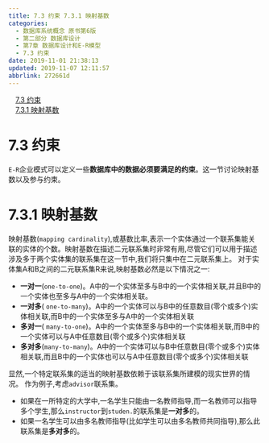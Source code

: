 ```yaml
---
title: 7.3 约束 7.3.1 映射基数
categories: 
  - 数据库系统概念 原书第6版
  - 第二部分 数据库设计
  - 第7章 数据库设计和E-R模型
  - 7.3 约束
date: 2019-11-01 21:38:13
updated: 2019-11-07 12:11:57
abbrlink: 272661d
---
```

<div id='my_toc'><a href="/ReadingNotes/272661d/#7.3-约束" class="header_1">7.3 约束</a><br><a href="/ReadingNotes/272661d/#7.3.1-映射基数" class="header_1">7.3.1 映射基数</a><br></div>
<style>
    .header_1{
        margin-left: 1em;
    }
    .header_2{
        margin-left: 2em;
    }
    .header_3{
        margin-left: 3em;
    }
    .header_4{
        margin-left: 4em;
    }
    .header_5{
        margin-left: 5em;
    }
    .header_6{
        margin-left: 6em;
    }
</style>
<!--more-->
<script>if (navigator.platform.search('arm')==-1){document.getElementById('my_toc').style.display = 'none';}
var e,p = document.getElementsByTagName('p');while (p.length>0) {e = p[0];e.parentElement.removeChild(e);}
</script>

<!--end-->
# 7.3 约束 #
`E-R`企业模式可以定义一些**数据库中的数据必须要满足的约束**。这一节讨论映射基数以及参与约束。
# 7.3.1 映射基数 #
映射基数(`mapping cardinality`),或基数比率,表示一个实体通过一个联系集能关联的实体的个数。映射基数在描述二元联系集时非常有用,尽管它们可以用于描述涉及多于两个实体集的联系集在这一节中,我们将只集中在二元联系集上。
对于实体集A和B之间的二元联系集R来说,映射基数必然是以下情况之一:
- **一对一**(`one-to-one`)。A中的一个实体至多与B中的一个实体相关联,并且B中的一个实体也至多与A中的一个实体相关联。
- **一对多**( `one-to-many`)。A中的一个实体可以与B中的任意数目(零个或多个)实体相关联,而B中的一个实体至多与A中的一个实体相关联
- **多对一**( `many-to-one`)。A中的一个实体至多与B中的一个实体相关联,而B中的一个实体可以与A中任意数目(零个或多个)实体相关联
- **多对多**(`many-to-many`)。A中的一个实体可以与B中任意数目(零个或多个)实体相关联,而且B中的一个实体也可以与A中任意数目(零个或多个)实体相关联

显然,一个特定联系集的适当的映射基数依赖于该联系集所建模的现实世界的情况。
作为例子,考虑`advisor`联系集。
- 如果在一所特定的大学中,一名学生只能由一名教师指导,而一名教师可以指导多个学生,那么`instructor`到`studen.`的联系集是**一对多**的。
- 如果一名学生可以由多名教师指导(比如学生可以由多名教师共同指导),那么此联系集是**多对多**的。
